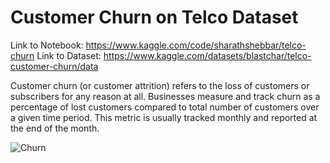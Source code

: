 # Customer Churn on Telco Dataset

Link to Notebook: https://www.kaggle.com/code/sharathshebbar/telco-churn
Link to Dataset: https://www.kaggle.com/datasets/blastchar/telco-customer-churn/data

Customer churn (or customer attrition) refers to the loss of customers or subscribers for any reason at all. Businesses measure and track churn as a percentage of lost customers compared to total number of customers over a given time period. This metric is usually tracked monthly and reported at the end of the month.

![Churn](https://github.com/SharathHebbar/Customer-Analytics/blob/master/Customer%20Churn/assets/Customer-churn.jpg)